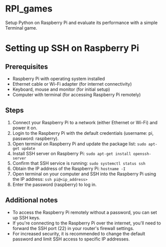 # RPI_games
Setup Python on Raspberry Pi and evaluate its performance with a simple Terminal game.
# Setting up SSH on Raspberry Pi

## Prerequisites
- Raspberry Pi with operating system installed
- Ethernet cable or Wi-Fi adapter (for internet connectivity)
- Keyboard, mouse and monitor (for initial setup)
- Computer with terminal (for accessing Raspberry Pi remotely)

## Steps
1. Connect your Raspberry Pi to a network (either Ethernet or Wi-Fi) and power it on.
2. Login to the Raspberry Pi with the default credentials (username: pi, password: raspberry).
3. Open terminal on Raspberry Pi and update the package list: 
   ```sudo apt-get update```
4. Install SSH server on Raspberry Pi:
   ```sudo apt-get install openssh-server```
5. Confirm that SSH service is running:
   ```sudo systemctl status ssh```
6. Obtain the IP address of the Raspberry Pi:
   ```hostname -I```
7. Open terminal on your computer and SSH into the Raspberry Pi using the IP address:
   ```ssh pi@<ip_address>```
8. Enter the password (raspberry) to log in.

## Additional notes
- To access the Raspberry Pi remotely without a password, you can set up SSH keys.
- If you're connecting to the Raspberry Pi over the internet, you'll need to forward the SSH port (22) in your router's firewall settings.
- For increased security, it is recommended to change the default password and limit SSH access to specific IP addresses.
